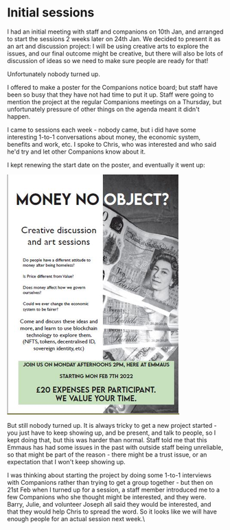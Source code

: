 # Initial sessions

I had an initial meeting with staff and companions on 10th Jan, and arranged to start the sessions 2 weeks later on 24th Jan. We decided to present it as an art and discussion project: I will be using creative arts to explore the issues, and our final outcome might be creative, but there will also be lots of discussion of ideas so we need to make sure people are ready for that!

Unfortunately nobody turned up.

I offered to make a poster for the Companions notice board; but staff have been so busy that they have not had time to put it up. Staff were going to mention the project at the regular Companions meetings on a Thursday, but unfortunately pressure of other things on the agenda meant it didn't happen.

I came to sessions each week - nobody came, but i did have some interesting 1-to-1 conversations about money, the economic system, benefits and work, etc. I spoke to Chris, who was interested and who said he'd try and let other Companions know about it.

I kept renewing the start date on the poster, and eventually it went up:

![](<../.gitbook/assets/poster week 2.JPG>)

But still nobody turned up. It is always tricky to get a new project started - you just have to keep showing up, and be present, and talk to people, so I kept doing that, but this was harder than normal. Staff told me that this Emmaus has had some issues in the past with outside staff being unreliable, so that might be part of the reason - there might be a trust issue, or an expectation that I won't keep showing up.

I was thinking about starting the project by doing some 1-to-1 interviews with Companions rather than trying to get a group together - but then on 21st Feb when I turned up for a session, a staff member introduced me to a few Companions who she thought might be interested, and they were. Barry, Julie, and volunteer Joseph all said they would be interested, and that they would help Chris to spread the word. So it looks like we will have enough people for an actual session next week.\
